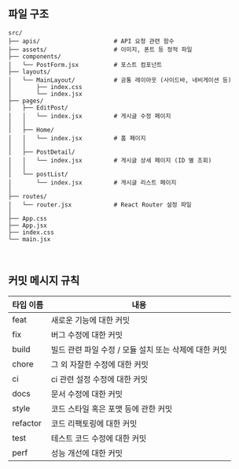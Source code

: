 ## 파일 구조

```
src/
├── apis/                     # API 요청 관련 함수
├── assets/                   # 이미지, 폰트 등 정적 파일
├── components/
│   └── PostForm.jsx          # 포스트 컴포넌트
├── layouts/
│   └── MainLayout/           # 공통 레이아웃 (사이드바, 네비게이션 등)
│       ├── index.css
│       └── index.jsx
├── pages/
│   ├── EditPost/
│   │   └── index.jsx         # 게시글 수정 페이지
│   │
│   ├── Home/
│   │   └── index.jsx         # 홈 페이지
│   │
│   ├── PostDetail/
│   │   └── index.jsx         # 게시글 상세 페이지 (ID 별 조회)
│   │
│   └── postList/
│       └── index.jsx         # 게시글 리스트 페이지
│
├── routes/
│   └── router.jsx            # React Router 설정 파일
│
├── App.css
├── App.jsx
├── index.css
└── main.jsx
```

<br>

## 커밋 메시지 규칙

| 타입 이름 | 내용                                                  |
| --------- | ----------------------------------------------------- |
| feat      | 새로운 기능에 대한 커밋                               |
| fix       | 버그 수정에 대한 커밋                                 |
| build     | 빌드 관련 파일 수정 / 모듈 설치 또는 삭제에 대한 커밋 |
| chore     | 그 외 자잘한 수정에 대한 커밋                         |
| ci        | ci 관련 설정 수정에 대한 커밋                         |
| docs      | 문서 수정에 대한 커밋                                 |
| style     | 코드 스타일 혹은 포맷 등에 관한 커밋                  |
| refactor  | 코드 리팩토링에 대한 커밋                             |
| test      | 테스트 코드 수정에 대한 커밋                          |
| perf      | 성능 개선에 대한 커밋                                 |
